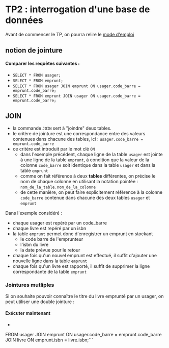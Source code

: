 # TP2 : interrogation d'une base de données

Avant de commencer le TP, on pourra relire le [mode d'emploi](https://github.com/thfruchart/tnsi-2020/blob/master/BDD/Chap1/Mode_emploi.md)
## notion de **jointure**

#### Comparer les requêtes suivantes : 
* `SELECT * FROM usager;`
* `SELECT * FROM emprunt;`
* `SELECT * FROM usager JOIN emprunt ON usager.code_barre = emprunt.code_barre;`
* `SELECT * FROM emprunt JOIN usager ON usager.code_barre = emprunt.code_barre;`

## JOIN
* la commande `JOIN` sert à "joindre" deux tables.
* le critère de jointure est une correspondance entre des valeurs contenues dans chacune des tables, ici : `usager.code_barre = emprunt.code_barre`
* ce critère est introduit par le mot clé `ON`
   * dans l'exemple précédent, chaque ligne de la table `usager` est jointe à une ligne de la table `emprunt`, à condition que la valeur de la colonne `code_barre` soit identique dans la table `usager` et dans la table `emprunt`
   * comme on fait référence à deux **tables** différentes, on précise le nom de chaque colonne en utilisant la notation pointée : `nom_de_la_table.nom_de_la_colonne`
   * de cette manière, on peut faire explicitement référence à la colonne  `code_barre` contenue dans chacune des deux tables `usager` et `emprunt`

Dans l'exemple considéré : 
* chaque usager est repéré par un code_barre
* chaque livre est repéré par un isbn
* la table `emprunt` permet donc d'enregistrer un emprunt en stockant
   * le code barre de l'emprunteur
   * l'isbn du livre
   * la date prévue pour le retour
* chaque fois qu'un nouvel emprunt est effectué, il suffit d'ajouter une nouvelle ligne dans la table `emprunt`
*  chaque fois qu'un livre est rapporté, il suffit de supprimer  la  ligne correspondante de la table `emprunt`

### Jointures mutliples
Si on souhaite pouvoir connaître le titre du livre emprunté par un usager, on peut utiliser une double jointure :
#### Exécuter maintenant
* ```SELECT usager.nom, usager.prenom, livre.titre, emprunt.retour 
FROM usager 
JOIN emprunt ON usager.code_barre = emprunt.code_barre 
JOIN livre ON emprunt.isbn = livre.isbn;```
